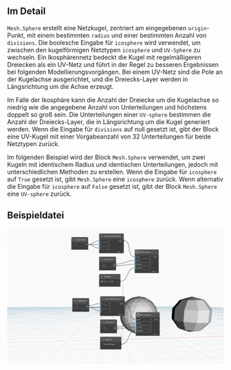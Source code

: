 ## Im Detail
`Mesh.Sphere` erstellt eine Netzkugel, zentriert am eingegebenen `origin`-Punkt, mit einem bestimmten `radius` und einer bestimmten Anzahl von `divisions`. Die boolesche Eingabe für `icosphere` wird verwendet, um zwischen den kugelförmigen Netztypen `icosphere` und `UV-Sphere` zu wechseln. Ein Ikosphärennetz bedeckt die Kugel mit regelmäßigeren Dreiecken als ein UV-Netz und führt in der Regel zu besseren Ergebnissen bei folgenden Modellierungsvorgängen. Bei einem UV-Netz sind die Pole an der Kugelachse ausgerichtet, und die Dreiecks-Layer werden in Längsrichtung um die Achse erzeugt.

Im Falle der Ikosphäre kann die Anzahl der Dreiecke um die Kugelachse so niedrig wie die angegebene Anzahl von Unterteilungen und höchstens doppelt so groß sein. Die Unterteilungen einer `UV-sphere` bestimmen die Anzahl der Dreiecks-Layer, die in Längsrichtung um die Kugel generiert werden. Wenn die Eingabe für `divisions` auf null gesetzt ist, gibt der Block eine UV-Kugel mit einer Vorgabeanzahl von 32 Unterteilungen für beide Netztypen zurück.

Im folgenden Beispiel wird der Block `Mesh.Sphere` verwendet, um zwei Kugeln mit identischem Radius und identischen Unterteilungen, jedoch mit unterschiedlichen Methoden zu erstellen. Wenn die Eingabe für `icosphere` auf `True` gesetzt ist, gibt `Mesh.Sphere` eine `icosphere` zurück. Wenn alternativ die Eingabe für `icosphere` auf `False` gesetzt ist, gibt der Block `Mesh.Sphere` eine `UV-sphere` zurück.

## Beispieldatei

![Example](./Autodesk.DesignScript.Geometry.Mesh.Sphere_img.jpg)
